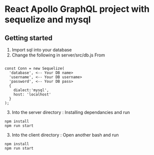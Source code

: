 # React Apollo GraphQL project with sequelize and mysql

## Getting started

1. Import sql into your database
2. Change the following in server/src/db.js
From 
```

const Conn = new Sequelize(
  'database', <-- Your DB name>
  'username', <-- Your DB username>
  'password', <-- Your DB pass>
  {
    dialect:'mysql',
    host: 'localhost'
  }
);
```

3. Into the server directory :
Installing dependancies  and run
```
npm install
npm run start
```

3. Into the client directory :
Open another bash and run 

```
npm install
npm run start
```
